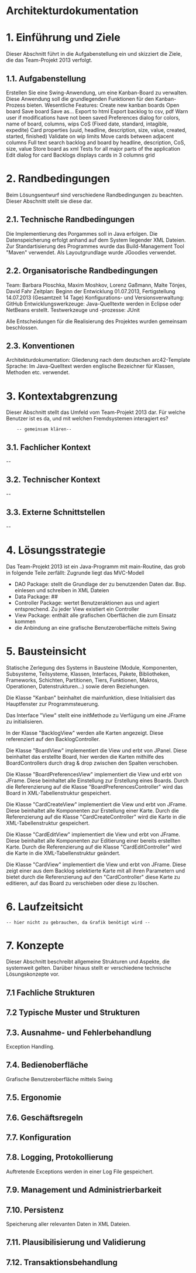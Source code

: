 # Architekturdokumentation

# 1. Einführung und Ziele
Dieser Abschnitt führt in die Aufgabenstellung ein und skizziert die Ziele, die das Team-Projekt 2013 verfolgt.

## 1.1. Aufgabenstellung
Erstellen Sie eine Swing-Anwendung, um eine Kanban-Board zu verwalten. Diese Anwendung soll die grundlegenden Funktionen für den Kanban-Prozess bieten.
Wesentliche Features: 	Create new kanban boards
			Open board
			Save board
			Save as…
			Export to html
			Export backlog to csv, pdf
			Warn user if modifications have not been saved
			Preferences dialog for colors, name of board, columns, wips
			CoS (Fixed date, standard, intagible, expedite)
			Card properties (uuid, headline, description, size, value, created, started, finished)
			Validate on wip limits
			Move cards between adjacent columns
			Full text search backlog and board by headline, description, CoS, size, value
			Store board as xml
			Tests for all major parts of the application
			Edit dialog for card
			Backlogs displays cards in 3 columns grid

# 2. Randbedingungen
Beim Lösungsentwurf sind verschiedene Randbedingungen zu beachten. Dieser Abschnitt stellt sie diese dar.

## 2.1. Technische Randbedingungen
Die Implementierung des Porgammes soll in Java erfolgen.
Die Datenspeicherung erfolgt anhand auf dem System liegender XML Dateien. 
Zur Standartisierung des Programmes wurde das Build-Management Tool "Maven" verwendet. 
Als Layoutgrundlage wurde JGoodies verwendet.


## 2.2. Organisatorische Randbedingungen
Team: Barbara Ploschka, Maxim Moshkov, Lorenz Gaßmann, Malte Tönjes, David Fahr
Zeitplan: Beginn der Entwicklung 01.07.2013, Fertigstellung 14.07.2013 (Gesamtzeit 14 Tage)
Konfigurations- und Versionsverwaltung: GitHub
Entwicklungswerkzeuge: Java-Quelltexte werden in Eclipse oder NetBeans erstellt.
Testwerkzeuge und -prozesse: JUnit

Alle Entscheidungen für die Realisierung des Projektes wurden gemeinsam beschlossen.

## 2.3. Konventionen
Architekturdokumentation: Gliederung nach dem deutschen arc42-Template
Sprache: Im Java-Quelltext werden englische Bezeichner für Klassen, Methoden etc. verwendet.

# 3. Kontextabgrenzung
Dieser Abschnitt stellt das Umfeld vom Team-Projekt 2013 dar. Für welche Benutzer ist es da, und mit welchen Fremdsystemen interagiert es?

		-- gemeinsam klären--

## 3.1. Fachlicher Kontext

--

## 3.2. Technischer Kontext

--

## 3.3. Externe Schnittstellen

--

# 4. Lösungsstrategie

Das Team-Projekt 2013 ist ein Java-Programm mit main-Routine, das grob in folgende Teile zerfällt:
Zugrunde liegt das MVC-Modell

- DAO Package: stellt die Grundlage der zu benutzenden Daten dar. Bsp. einlesen und schreiben in XML Dateien
- Data Package: ##
- Controller Package: wertet Benutzeraktionen aus und agiert entsprechend. Zu jeder View existiert ein Controller
- View Package: enthält alle grafischen Oberflächen die zum Einsatz kommen
- die Anbindung an eine grafische Benutzeroberfläche mittels Swing

# 5. Bausteinsicht
Statische Zerlegung des Systems in Bausteine (Module, Komponenten, Subsysteme, Teilsysteme, Klassen, Interfaces, Pakete, Bibliotheken, Frameworks, Schichten, Partitionen, Tiers, Funktionen, Makros, Operationen, Datenstrukturen...) sowie deren Beziehungen.


Die Klasse "Kanban" beinhaltet die mainfunktion, diese Initialisiert das Hauptfenster zur Programmsteuerung.

Das Interface "View" stellt eine initMethode zu Verfügung um eine JFrame zu initialisieren.

In der Klasse "BacklogView" werden alle Karten angezeigt. Diese referenziert auf den BacklogController.

Die Klasse "BoardView" implementiert die View und erbt von JPanel. Diese beinhaltet das erstellte Board, hier werden die Karten mithilfe des BoardControllers durch drag & drop zwischen den Spalten verschoben.

Die Klasse "BoardPreferencesView" implementiert die View und erbt von JFrame. Diese beinhaltet alle Einstellung zur Erstellung eines Boards. Durch die Referenzierung auf die Klasse "BoardPreferencesController" wird das Board in XML-Tabellenstruktur gespeichert.

Die Klasse "CardCreateView" implementiert die View und erbt von JFrame. Diese beinhaltet alle Komponenten zur Erstellung einer Karte. Durch die Referenzierung auf die Klasse "CardCreateController" wird die Karte in die XML-Tabellenstruktur gespeichert.

Die Klasse "CardEditView" implementiert die View und erbt von JFrame. Diese beinhaltet alle Komponenten zur Editierung einer bereits erstellten Karte. Durch die Referenzierung auf die Klasse "CardEditController" wird die Karte in die XML-Tabellenstruktur geändert.

Die Klasse "CardView" implementiert die View und erbt von JFrame. Diese zeigt einer aus dem Backlog selektierte Karte mit all ihren Parametern und bietet durch die Referenzierung auf den "CardController" diese Karte zu editieren, auf das Board zu verschieben oder diese zu löschen.


# 6. Laufzeitsicht

	-- hier nicht zu gebrauchen, da Grafik benötigt wird --

# 7. Konzepte
Dieser Abschnitt beschreibt allgemeine Strukturen und Aspekte, die systemweit gelten. Darüber hinaus stellt er verschiedene technische Lösungskonzepte vor.

## 7.1 Fachliche Strukturen

## 7.2 Typische Muster und Strukturen

## 7.3. Ausnahme- und Fehlerbehandlung
Exception Handling.

## 7.4. Bedienoberfläche
Grafische Benutzeroberfläche mittels Swing

## 7.5. Ergonomie

## 7.6. Geschäftsregeln

## 7.7. Konfiguration

## 7.8. Logging, Protokollierung
Auftretende Exceptions werden in einer Log File gespeichert.

## 7.9. Management und Administrierbarkeit

## 7.10. Persistenz
Speicherung aller relevanten Daten in XML Dateien.

## 7.11. Plausibilisierung und Validierung

## 7.12. Transaktionsbehandlung